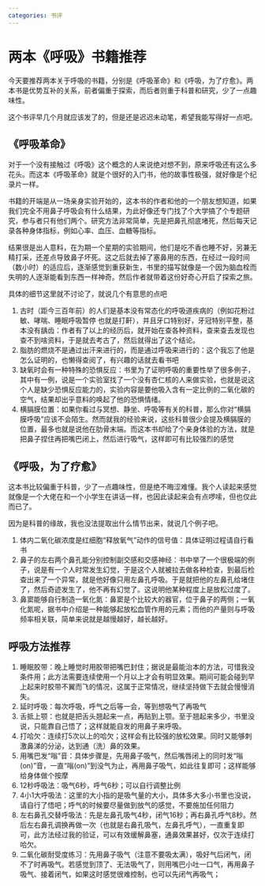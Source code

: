 ```yaml
---
categories: 书评
---
```


# 两本《呼吸》书籍推荐

今天要推荐两本关于呼吸的书籍，分别是《呼吸革命》和《呼吸，为了疗愈》。两本书是优势互补的关系，前者偏重于探索，而后者则重于科普和研究，少了一点趣味性。

这个书评早几个月就应该发了的，但是还是迟迟未动笔，希望我能写得好一点吧。

## 《呼吸革命》

对于一个没有接触过《呼吸》这个概念的人来说绝对想不到，原来呼吸还有这么多花头。而这本《呼吸革命》就是个很好的入门书，他的故事性极强，就好像是个纪录片一样。

书籍的开端是从一场亲身实验开始的，这本书的作者和他的一个朋友想知道，如果我们完全不用鼻子呼吸会有什么结果，为此好像还专门找了个大学搞了个专题研究，参与者只有他们两个。研究方法非常简单，先是把鼻孔彻底堵死，然后每天记录各种身体指标，例如心率、血压、血糖等指标。

结果很是出人意料，在为期一个星期的实验期间，他们是吃不香也睡不好，另兼无精打采，还差点导致鼻子坏死。这之后就去掉了塞鼻用的东西，在经过一段时间（数小时）的适应后，逐渐感觉到重获新生，书里的描写就像是一个因为脑血栓而失明的人逐渐能看到东西一样神奇。然后作者就带着这份好奇心开启了探索之旅。

具体的细节这里就不讨论了，就说几个有意思的点吧

1. 古时（距今三百年前）的人们是基本没有常态化的呼吸道疾病的（例如花粉过敏、哮喘、睡眠呼吸暂停 也就是打鼾），并且牙口特别好，牙冠特别平整，基本没有龋齿：作者有了以上的经历后，就开始在查各种资料，查来查去发现也查不到啥资料，于是就去考古了，然后就得出了这个结论。
2. 脂肪的燃烧不是通过出汗来进行的，而是通过呼吸来进行的：这个我忘了他是怎么证明的，也懒得查阅了，有兴趣的话就去看书吧
3. 缺氧时会有一种特殊的恐惧反应：书里为了证明呼吸的重要性举了很多例子，其中有一例，说是一个实验室找了一个没有杏仁核的人来做实验，也就是说这个人是缺少恐惧反应能力的，实验内容是要他吸入含有一定比例的二氧化碳的空气，结果却出乎意料的唤起了他的恐惧情绪。
4. 横膈膜位置：如果你看过与冥想、静坐、呼吸等有关的科普，那么你对“横膈膜呼吸”应该不会陌生。然而就我的经验来说，这些科普很少会提及横膈膜的位置，最多也就是说他在肋骨末端。而这本书却给了个亲身体验的方法，就是把鼻子捏住再把嘴巴闭上，然后进行吸气，这样即可有比较强烈的感觉

## 《呼吸，为了疗愈》

这本书比较偏重于科普，少了一点趣味性，但是绝不晦涩难懂。我个人读起来感觉就像是一个大佬在和一个小学生在讲话一样，也因此读起来会有点啰嗦，但也仅此而已了。

因为是科普的缘故，我也没法提取出什么情节出来，就说几个例子吧。

1. 体内二氧化碳浓度是红细胞“释放氧气”动作的信号值：具体证明过程请自行看书
2. 鼻子的左右两个鼻孔能分别控制副交感和交感神经：书中举了一个很极端的例子，说是有一个人时常发生幻觉，于是这个人就被拉去做各种检查，到最后检查出来了一个异常，就是他好像只用左鼻孔呼吸。于是就把他的左鼻孔给堵住了，然后奇迹发生了，他不再有幻觉了。这说明他某种程度上是放松过度了。
3. 鼻窦能够自行制造一氧化氮：鼻窦是个比较大的器官，位于鼻子的两侧；一氧化氮呢，据书中介绍是一种能够起放松血管作用的元素；而他的产量则与呼吸频率相关联，简单来说就是越慢越好，越长越好。

## 呼吸方法推荐

1. 睡眠胶带：晚上睡觉时用胶带把嘴巴封住；据说是最能治本的方法，可惜我没条件用；此方法需要连续使用一个月以上才会有明显效果。期间可能会碰到早上起来时胶带不翼而飞的情况，这属于正常情况，继续坚持做下去就会慢慢消失。
2. 延时呼吸：每次呼吸，呼气之后等一会，等到想吸气了再吸气
3. 舌抵上颚：也就是把舌头翘起来一点，再贴到上颚。至于翘起来多少，书里没说，只能靠自己悟了；这样就能自发的用鼻子来呼吸。
4. 打哈欠：连续打5次以上的哈欠；这样会有比较强的放松效果。同时又能够刺激鼻涕的分泌，达到通（洗）鼻的效果。
5. 用嘴巴发“嗡”音：具体步骤是，先用鼻子吸气，然后嘴唇闭上的同时发“嗡(on)”音，一直“嗡(on)”到没气为止，再用鼻子吸气，如此往复即可；这样能够给身体做个按摩
6. 12秒呼吸法：吸气6秒，呼气6秒；可以自行调整比例
7. 4小1大呼吸法：这里的大小指的是吸气量的大小，具体多大多小书里也没说，请自行了悟吧；呼气的时候要尽量做到放气的感觉，不要施加任何阻力
8. 左右鼻孔交替呼吸法：先是左鼻孔吸气4秒，闭气16秒；再右鼻孔呼气8秒。然后左右鼻孔调换再做一次（也就是右鼻孔吸气，左鼻孔呼气），一直重复即可，此方法经过我的验证，可以有效缓解鼻塞，通鼻效果甚好，仅次于连续打哈欠。
9. 二氧化碳耐受度练习：先用鼻子吸气（注意不要吸太满），吸好气后闭气，闭不了时再吸气。若感觉到顶了、无法吸气了，则用嘴巴小吐一口气，再用鼻子吸气、接着闭气，如果这时感觉很难控制，也可以先闭气再吸气；